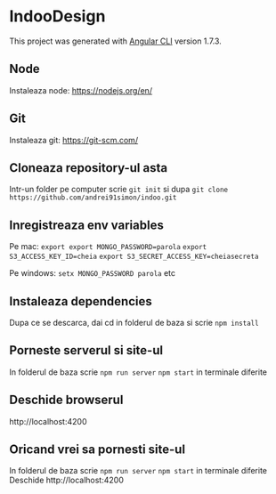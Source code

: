 # IndooDesign

This project was generated with [Angular CLI](https://github.com/angular/angular-cli) version 1.7.3.

## Node

Instaleaza node: https://nodejs.org/en/

## Git
Instaleaza git: https://git-scm.com/

## Cloneaza repository-ul asta
Intr-un folder pe computer scrie `git init` si dupa `git clone https://github.com/andrei91simon/indoo.git`

## Inregistreaza env variables
Pe mac:
`export export MONGO_PASSWORD=parola`
`export S3_ACCESS_KEY_ID=cheia`
`export S3_SECRET_ACCESS_KEY=cheiasecreta`

Pe windows:
`setx MONGO_PASSWORD parola`
etc

## Instaleaza dependencies
Dupa ce se descarca, dai cd in folderul de baza si scrie `npm install`

## Porneste serverul si site-ul
In folderul de baza scrie `npm run server` `npm start` in terminale diferite

## Deschide browserul
http://localhost:4200

## Oricand vrei sa pornesti site-ul
In folderul de baza scrie `npm run server` `npm start` in terminale diferite
 Deschide http://localhost:4200
